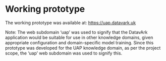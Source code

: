 # Working prototype

The working prototype was available at: https://uap.datavark.uk

Note: The web subdomain ‘uap’ was used to signify that the DatavArk application would be suitable for use in other knowledge domains, given appropriate configuration and domain-specific model training. Since this prototype was developed for the UAP knowledge domain, as per the project scope, the ‘uap’ web subdomain was used to signify this.